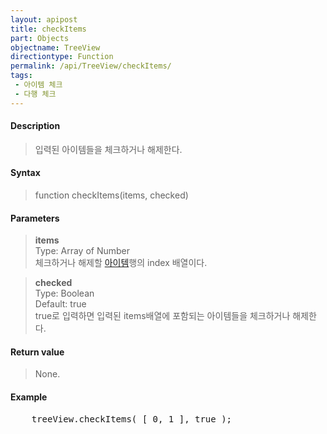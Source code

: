 ```yaml
---
layout: apipost
title: checkItems
part: Objects
objectname: TreeView
directiontype: Function
permalink: /api/TreeView/checkItems/
tags:
 - 아이템 체크
 - 다행 체크
---
```



#### Description

> 입력된 아이템들을 체크하거나 해제한다.

#### Syntax

> function checkItems(items, checked)  

#### Parameters

> **items**  
> Type: Array of Number  
> 체크하거나 해제할 [아이템](/api/features/Grid%20Item/)행의 index 배열이다.  

> **checked**  
> Type: Boolean  
> Default: true  
> true로 입력하면 입력된 items배열에 포함되는 아이템들을 체크하거나 해제한다.  


#### Return value

> None.

#### Example

<pre class="prettyprint">
    treeView.checkItems( [ 0, 1 ], true );
</pre>

